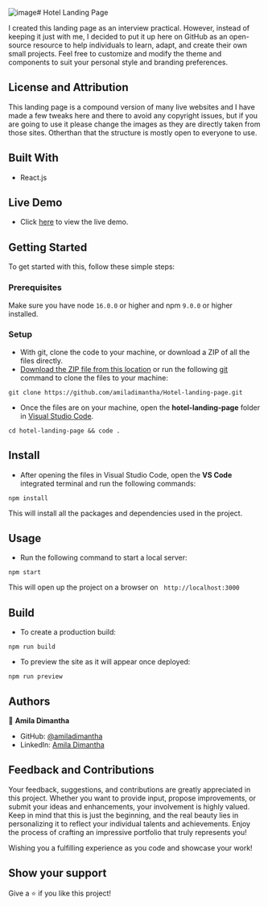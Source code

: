 ![image](https://github.com/amiladimantha/Hotel-landing-page/assets/84844150/6fa6c7bc-b0d9-4d6f-b2a9-d822e1eebae2)# Hotel Landing Page



I created this landing page as an interview practical. However, instead of keeping it just with me, I decided to put it up here on GitHub as an open-source resource to help individuals to learn, adapt, and create their own small projects. Feel free to customize and modify the theme and components to suit your personal style and branding preferences.

## License and Attribution

This landing page is a compound version of many live websites and I have made a few tweaks here and there to avoid any copyright issues, but if you are going to use it please change the images as they are directly taken from those sites. Otherthan that the structure is mostly open to everyone to use.

## Built With

- React.js

## Live Demo

- Click [here](https://hotel-landin-page-rosy.vercel.app/) to view the live demo.

## Getting Started

To get started with this, follow these simple steps:

### Prerequisites

Make sure you have node `16.0.0` or higher and npm `9.0.0` or higher installed.

### Setup

- With git, clone the code to your machine, or download a ZIP of all the files directly.
- [Download the ZIP file from this location](https://github.com/amiladimantha/Hotel-landing-page/archive/refs/heads/main.zip) or run the following [git](https://git-scm.com/) command to clone the files to your machine:

```
git clone https://github.com/amiladimantha/Hotel-landing-page.git
```

- Once the files are on your machine, open the **hotel-landing-page** folder in [Visual Studio Code](https://code.visualstudio.com/download).

```
cd hotel-landing-page && code .
```

## Install

- After opening the files in Visual Studio Code, open the **VS Code** integrated terminal and run the following commands:

```
npm install
```

This will install all the packages and dependencies used in the project.

## Usage

- Run the following command to start a local server:

```
npm start
```

This will open up the project on a browser on ` http://localhost:3000`

## Build

- To create a production build:

```
npm run build
```

- To preview the site as it will appear once deployed:

```
npm run preview
```

## Authors

👤 **Amila Dimantha**

- GitHub: [@amiladimantha](https://github.com/amiladimantha)
- LinkedIn: [Amila Dimantha](https://www.linkedin.com/in/amila-dimantha-37182a21b)

## Feedback and Contributions

Your feedback, suggestions, and contributions are greatly appreciated in this project. Whether you want to provide input, propose improvements, or submit your ideas and enhancements, your involvement is highly valued. Keep in mind that this is just the beginning, and the real beauty lies in personalizing it to reflect your individual talents and achievements. Enjoy the process of crafting an impressive portfolio that truly represents you!

Wishing you a fulfilling experience as you code and showcase your work!

## Show your support

Give a ⭐️ if you like this project!

